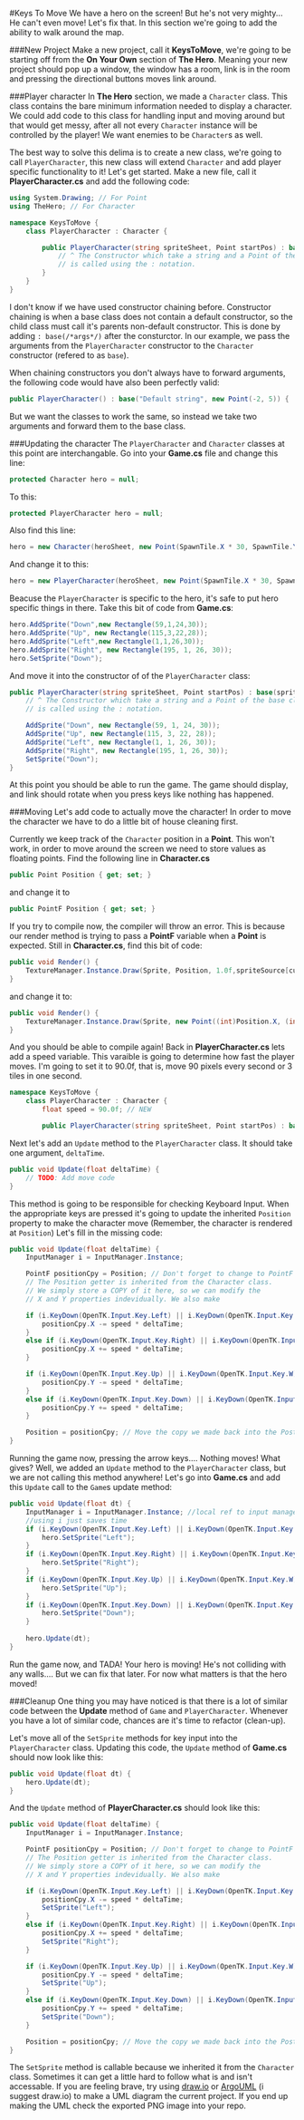 #Keys To Move
We have a hero on the screen! But he's not very mighty... He can't even move! Let's fix that. In this section we're going to add the ability to walk around the map.

###New Project
Make a new project, call it **KeysToMove**, we're going to be starting off from the **On Your Own** section of **The Hero**. Meaning your new project should pop up a window, the window has a room, link is in the room and pressing the directional buttons moves link around.

###Player character
In **The Hero** section, we made a ```Character``` class. This class contains the bare minimum information needed to display a character. We could add code to this class for handling input and moving around but that would get messy, after all not every ```Character``` instance will be controlled by the player! We want enemies to be ```Character```s as well.

The best way to solve this delima is to create a new class, we're going to call ```PlayerCharacter```, this new class will extend ```Character``` and add player specific functionality to it! Let's get started. Make a new file, call it **PlayerCharacter.cs** and add the following code:

```cs
using System.Drawing; // For Point
using TheHero; // For Character

namespace KeysToMove {
    class PlayerCharacter : Character {

        public PlayerCharacter(string spriteSheet, Point startPos) : base(spriteSheet, startPos) { 
            // ^ The Constructor which take a string and a Point of the base class (Character)
            // is called using the : notation.
        }
    }
}
```

I don't know if we have used constructor chaining before. Constructor chaining is when a base class does not contain a default constructor, so the child class must call it's parents non-default constructor. This is done by adding ```: base(/*args*/)``` after the consturctor. In our example, we pass the arguments from the ```PlayerCharacter``` constructor to the ```Character``` constructor (refered to as ```base```). 

When chaining constructors you don't always have to forward arguments, the following code would have also been perfectly valid:

```cs
public PlayerCharacter() : base("Default string", new Point(-2, 5)) { 
```

But we want the classes to work the same, so instead we take two arguments and forward them to the base class.

###Updating the character
The ```PlayerCharacter``` and ```Character``` classes at this point are interchangable. Go into your **Game.cs** file and change this line:

```cs
protected Character hero = null;
```

To this:

```cs
protected PlayerCharacter hero = null;
```

Also find this line:

```cs
hero = new Character(heroSheet, new Point(SpawnTile.X * 30, SpawnTile.Y * 30));
```

And change it to this:

```cs
hero = new PlayerCharacter(heroSheet, new Point(SpawnTile.X * 30, SpawnTile.Y * 30));
```

Beacuse the ```PlayerCharacter``` is specific to the hero,  it's safe to put hero specific things in there. Take this bit of code from **Game.cs**:

```cs
hero.AddSprite("Down",new Rectangle(59,1,24,30));
hero.AddSprite("Up", new Rectangle(115,3,22,28));
hero.AddSprite("Left",new Rectangle(1,1,26,30));
hero.AddSprite("Right", new Rectangle(195, 1, 26, 30));
hero.SetSprite("Down");
```

And move it into the constructor of of the ```PlayerCharacter``` class:

```cs
public PlayerCharacter(string spriteSheet, Point startPos) : base(spriteSheet, startPos) {
    // ^ The Constructor which take a string and a Point of the base class (Character)
    // is called using the : notation.

    AddSprite("Down", new Rectangle(59, 1, 24, 30));
    AddSprite("Up", new Rectangle(115, 3, 22, 28));
    AddSprite("Left", new Rectangle(1, 1, 26, 30));
    AddSprite("Right", new Rectangle(195, 1, 26, 30));
    SetSprite("Down");
}
```

At this point you should be able to run the game. The game should display, and link should rotate when you press keys like nothing has happened.

###Moving
Let's add code to actually move the character! In order to move the character we have to do a little bit of house cleaning first. 

Currently we keep track of the ```Character``` position in a **Point**. This won't work, in order to move around the screen we need to store values as floating points. Find the following line in **Character.cs** 

```cs
public Point Position { get; set; }
```

and change it to

```cs
public PointF Position { get; set; }
```

If you try to compile now, the compiler will throw an error. This is because our render method is trying to pass a **PointF** variable when a **Point** is expected. Still in **Character.cs**, find this bit of code:

```cs
public void Render() {
    TextureManager.Instance.Draw(Sprite, Position, 1.0f,spriteSource[currentSprite]);
}
```

and change it to:

```cs
public void Render() {
    TextureManager.Instance.Draw(Sprite, new Point((int)Position.X, (int)Position.Y), 1.0f,spriteSource[currentSprite]);
}
```

And you should be able to compile again! Back in **PlayerCharacter.cs** lets add a speed variable. This varaible is going to determine how fast the player moves. I'm going to set it to 90.0f, that is, move 90 pixels every second or 3 tiles in one second.

```cs
namespace KeysToMove {
    class PlayerCharacter : Character {
        float speed = 90.0f; // NEW

        public PlayerCharacter(string spriteSheet, Point startPos) : base(spriteSheet, startPos) {
```

Next let's add an ```Update``` method to the ```PlayerCharacter``` class. It should take one argument, ```deltaTime```.

```cs
public void Update(float deltaTime) {
    // TODO: Add move code
}
```

This method is going to be responsible for checking Keyboard Input. When the appropriate keys are pressed it's going to update the inherited ```Position``` property to make the character move (Remember, the character is rendered at ```Position```) Let's fill in the missing code:

```cs
public void Update(float deltaTime) {
    InputManager i = InputManager.Instance;

    PointF positionCpy = Position; // Don't forget to change to PointF in parent class
    // The Position getter is inherited from the Character class. 
    // We simply store a COPY of it here, so we can modify the 
    // X and Y properties indevidually. We also make 

    if (i.KeyDown(OpenTK.Input.Key.Left) || i.KeyDown(OpenTK.Input.Key.A)) {
        positionCpy.X -= speed * deltaTime;
    }
    else if (i.KeyDown(OpenTK.Input.Key.Right) || i.KeyDown(OpenTK.Input.Key.D)) {
        positionCpy.X += speed * deltaTime;
    }

    if (i.KeyDown(OpenTK.Input.Key.Up) || i.KeyDown(OpenTK.Input.Key.W)) {
        positionCpy.Y -= speed * deltaTime;
    }
    else if (i.KeyDown(OpenTK.Input.Key.Down) || i.KeyDown(OpenTK.Input.Key.S)) {
        positionCpy.Y += speed * deltaTime;
    }

    Position = positionCpy; // Move the copy we made back into the Postion variable
}
```

Running the game now, pressing the arrow keys.... Nothing moves! What gives? Well, we added an ```Update``` method to the ```PlayerCharacter``` class, but we are not calling this method anywhere! Let's go into **Game.cs** and add this ```Update``` call to the ```Game```s update method:

```cs
public void Update(float dt) {
    InputManager i = InputManager.Instance; //local ref to input manager
    //using i just saves time
    if (i.KeyDown(OpenTK.Input.Key.Left) || i.KeyDown(OpenTK.Input.Key.A)) {
        hero.SetSprite("Left");
    }
    if (i.KeyDown(OpenTK.Input.Key.Right) || i.KeyDown(OpenTK.Input.Key.D)){
        hero.SetSprite("Right");
    }
    if (i.KeyDown(OpenTK.Input.Key.Up) || i.KeyDown(OpenTK.Input.Key.W)) {
        hero.SetSprite("Up");
    }
    if (i.KeyDown(OpenTK.Input.Key.Down) || i.KeyDown(OpenTK.Input.Key.S)) {
        hero.SetSprite("Down");
    }
    
    hero.Update(dt);
}
```

Run the game now, and TADA! Your hero is moving! He's not colliding with any walls.... But we can fix that later. For now what matters is that the hero moved!

###Cleanup
One thing you may have noticed is that there is a lot of similar code between the **Update** method of ```Game``` and ```PlayerCharacter```. Whenever you have a lot of similar code, chances are it's time to refactor (clean-up). 

Let's move all of the ```SetSprite``` methods for key input into the ```PlayerCharacter``` class. Updating this code, the ```Update``` method of **Game.cs** should now look like this:

```cs
public void Update(float dt) {
    hero.Update(dt);
}
```

And the ```Update``` method of **PlayerCharacter.cs** should look like this:

```cs
public void Update(float deltaTime) {
    InputManager i = InputManager.Instance;

    PointF positionCpy = Position; // Don't forget to change to PointF in parent class
    // The Position getter is inherited from the Character class. 
    // We simply store a COPY of it here, so we can modify the 
    // X and Y properties indevidually. We also make 

    if (i.KeyDown(OpenTK.Input.Key.Left) || i.KeyDown(OpenTK.Input.Key.A)) {
        positionCpy.X -= speed * deltaTime;
        SetSprite("Left");
    }
    else if (i.KeyDown(OpenTK.Input.Key.Right) || i.KeyDown(OpenTK.Input.Key.D)) {
        positionCpy.X += speed * deltaTime;
        SetSprite("Right");
    }

    if (i.KeyDown(OpenTK.Input.Key.Up) || i.KeyDown(OpenTK.Input.Key.W)) {
        positionCpy.Y -= speed * deltaTime;
        SetSprite("Up");
    }
    else if (i.KeyDown(OpenTK.Input.Key.Down) || i.KeyDown(OpenTK.Input.Key.S)) {
        positionCpy.Y += speed * deltaTime;
        SetSprite("Down");
    }

    Position = positionCpy; // Move the copy we made back into the Postion variable
}
```

The ```SetSprite``` method is callable because we inherited it from the ```Character``` class. Sometimes it can get a little hard to follow what is and isn't accessable. If you are feeling brave, try using [draw.io](https://www.draw.io/) or [ArgoUML](http://argouml.tigris.org/) (i suggest draw.io) to make a UML diagram the current project. If you end up making the UML check the exported PNG image into your repo.